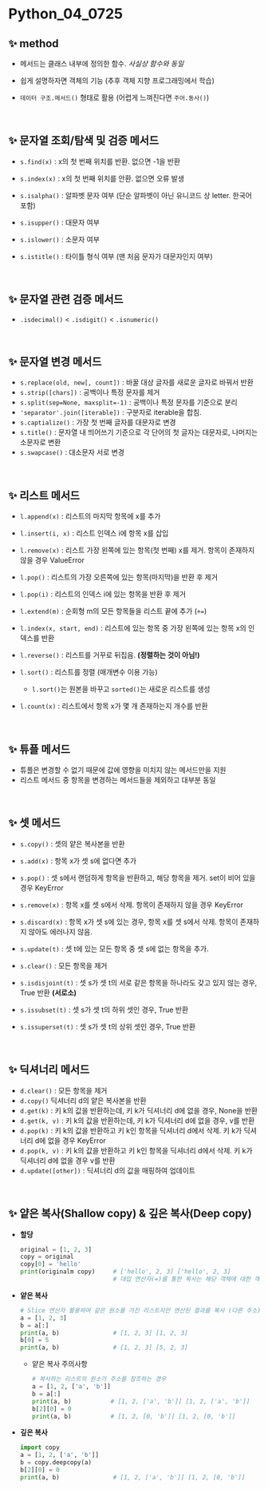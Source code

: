 # Python_04_0725

## ✨ method

- 메서드는 클래스 내부에 정의한 함수. *사실상 함수와 동일*

- 쉽게 설명하자면 객체의 기능 (추후 객체 지향 프로그래밍에서 학습)

- `데이터 구조.메서드()` 형태로 활용 (어렵게 느껴진다면 `주어.동사()`)

<br/>

## ✨ 문자열 조회/탐색 및 검증 메서드

- `s.find(x)` : x의 첫 번째 위치를 반환. 없으면 -1을 반환
- `s.index(x)` : x의 첫 번째 위치를 안환. 없으면 오류 발생

- `s.isalpha()` : 알파벳 문자 여부 (단순 알파벳이 아닌 유니코드 상 letter. 한국어 포함)
- `s.isupper()` : 대문자 여부
- `s.islower()` : 소문자 여부
- `s.istitle()` : 타이틀 형식 여부 (맨 처음 문자가 대문자인지 여부)

<br/>

## ✨ 문자열 관련 검증 메서드

- `.isdecimal()` < `.isdigit()` < `.isnumeric()`

<br/>

## ✨ 문자열 변경 메서드

- `s.replace(old, new[, count])` : 바꿀 대상 글자를 새로운 글자로 바꿔서 반환
- `s.strip([chars])` : 공백이나 특정 문자를 제거
- `s.split(sep=None, maxsplit=-1)` : 공백이나 특정 문자를 기준으로 분리
- `'separator'.join([iterable])` : 구분자로 iterable을 합침.
- `s.captialize()` : 가장 첫 번째 글자를 대문자로 변경
- `s.title()` : 문자열 내 띄어쓰기 기준으로 각 단어의 첫 글자는 대문자로, 나머지는 소문자로 변환
- `s.swapcase()` : 대소문자 서로 변경

<br/>

## ✨ 리스트 메서드

- `l.append(x)` : 리스트의 마지막 항목에 x를 추가
- `l.insert(i, x)` : 리스트 인덱스 i에 항목 x를 삽입
- `l.remove(x)` : 리스트 가장 왼쪽에 있는 항목(첫 번째) x를 제거. 항목이 존재하지 않을 경우 ValueError
- `l.pop()` : 리스트의 가장 오른쪽에 있는 항목(마지막)을 반환 후 제거
- `l.pop(i)` : 리스트의 인덱스 i에 있는 항목을 반환 후 제거
- `l.extend(m)` : 순회형 m의 모든 항목들을 리스트 끝에 추가 (`+=`)
- `l.index(x, start, end)` : 리스트에 있는 항목 중 가장 왼쪽에 있는 항목 x의 인덱스를 반환
- `l.reverse()` : 리스트를 거꾸로 뒤집음. **(정렬하는 것이 아님!)**
- `l.sort()` : 리스트를 정렬 (매개변수 이용 가능)
  - `l.sort()`는 원본을 바꾸고  `sorted()`는 새로운 리스트를 생성

- `l.count(x)` : 리스트에서 항목 x가 몇 개 존재하는지 개수를 반환

<br/>

## ✨ 튜플 메서드

- 튜플은 변경할 수 없기 때문에 값에 영향을 미치지 않는 메서드만을 지원
- 리스트 메서드 중 항목을 변경하는 메서드들을 제외하고 대부분 동일

<br/>

## ✨ 셋 메서드

- `s.copy()` : 셋의 얕은 복사본을 반환
- `s.add(x)` : 항목 x가 셋 s에 없다면 추가

- `s.pop()` : 셋 s에서 랜덤하게 항목을 반환하고, 해당 항목을 제거. set이 비어 있을 경우 KeyError
- `s.remove(x)` : 항목 x를 셋 s에서 삭제. 항목이 존재하지 않을 경우 KeyError
- `s.discard(x)` : 항목 x가 셋 s에 있는 경우, 항목 x를 셋 s에서 삭제. 항목이 존재하지 않아도 에러나지 않음.
- `s.update(t)` : 셋 t에 있는 모든 항목 중 셋 s에 없는 항목을 추가.
- `s.clear()` : 모든 항목을 제거
- `s.isdisjoint(t)` : 셋 s가 셋 t의 서로 같은 항목을 하나라도 갖고 있지 않는 경우, True 반환 **(서로소)**

- `s.issubset(t)` : 셋 s가 셋 t의 하위 셋인 경우, True 반환
- `s.issuperset(t)` : 셋 s가 셋 t의 상위 셋인 경우, True 반환

<br/>

## ✨ 딕셔너리 메서드

- `d.clear()` : 모든 항목을 제거
- `d.copy()` 딕셔너리 d의 얕은 복사본을 반환
- `d.get(k)` : 키 k의 값을 반환하는데, 키 k가 딕셔너리 d에 없을 경우, None을 반환
- `d.get(k, v)` : 키 k의 값을 반환하는데, 키 k가 딕셔너리 d에 없을 경우, v를 반환
- `d.pop(k)` : 키 k의 값을 반환하고 키 k인 항목을 딕셔너리 d에서 삭제. 키 k가 딕셔너리 d에 없을 경우 KeyError
- `d.pop(k, v)` : 키 k의 값을 반환하고 키 k인 항목을 딕셔너리 d에서 삭제. 키 k가 딕셔너리 d에 없을 경우 v를 반환
- `d.update([other])` : 딕셔너리 d의 값을 매핑하여 업데이트

<br/>

## ✨ 얕은 복사(Shallow copy) & 깊은 복사(Deep copy)

- **할당**

  ```python
  original = [1, 2, 3]
  copy = original
  copy[0] = 'hello'
  print(originalm copy)     # ['hello', 2, 3] ['hello', 2, 3]
                            # 대입 연산자(=)를 통한 복사는 해당 객체에 대한 객체 참조를 복사
  ```

- **얕은 복사**

  ```python
  # Slice 연산자 활용하여 같은 원소를 가진 리스트지만 연산된 결과를 복사 (다른 주소)
  a = [1, 2, 3]
  b = a[:]
  print(a, b)               # [1, 2, 3] [1, 2, 3]
  b[0] = 5
  print(a, b)               # [1, 2, 3] [5, 2, 3]
  ```

  - 얕은 복사 주의사항

    ```python
    # 복사하는 리스트의 원소가 주소를 참조하는 경우
    a = [1, 2, ['a', 'b']]
    b = a[:]
    print(a, b)           # [1, 2, ['a', 'b']] [1, 2, ['a', 'b']]
    b[2][0] = 0
    print(a, b)           # [1, 2, [0, 'b']] [1, 2, [0, 'b']]
    ```

- **깊은 복사**

  ```python
  import copy
  a = [1, 2, ['a', 'b']]
  b = copy.deepcopy(a)
  b[2][0] = 0
  print(a, b)               # [1, 2, ['a', 'b']] [1, 2, [0, 'b']]
  ```

  